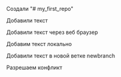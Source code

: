 Создали "# my_first_repo" 

Добавили текст

Добавили текст через веб браузер

Добавим текcт локально

Добавили текст в новой ветке newbranch

Разрешаем конфликт
